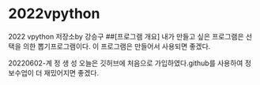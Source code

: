 # 2022vpython
2022 vpython 저장소by 강승구
##[프로그램 개요] 
내가 만들고 싶은 프로그램은 선택을 의한 뽑기프로그램이다.
이 프로그램은 만들어서 사용되면 좋겠다.



20220602-계 정 생 성
오늘은 깃허브에 처음으로 가입하였다.github를 사용하여 정보수업이 더 재밌어지면 좋겠다.
